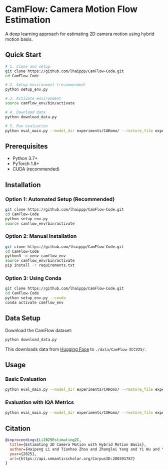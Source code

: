 # CamFlow: Camera Motion Flow Estimation

A deep learning approach for estimating 2D camera motion using hybrid motion basis.

## Quick Start

```bash
# 1. Clone and setup
git clone https://github.com/lhaippp/CamFlow-Code.git
cd CamFlow-Code

# 2. Setup environment (recommended)
python setup_env.py

# 3. Activate environment
source camflow_env/bin/activate

# 4. Download data
python download_data.py

# 5. Run evaluation
python eval_main.py --model_dir experiments/CAHomo/ --restore_file experiments/CAHomo/HEM.pth
```

## Prerequisites

- Python 3.7+
- PyTorch 1.8+
- CUDA (recommended)

## Installation

### Option 1: Automated Setup (Recommended)
```bash
git clone https://github.com/lhaippp/CamFlow-Code.git
cd CamFlow-Code
python setup_env.py
source camflow_env/bin/activate
```

### Option 2: Manual Installation
```bash
git clone https://github.com/lhaippp/CamFlow-Code.git
cd CamFlow-Code
python3 -m venv camflow_env
source camflow_env/bin/activate
pip install -r requirements.txt
```

### Option 3: Using Conda
```bash
git clone https://github.com/lhaippp/CamFlow-Code.git
cd CamFlow-Code
python setup_env.py --conda
conda activate camflow_env
```

## Data Setup

Download the CamFlow dataset:

```bash
python download_data.py
```

This downloads data from [Hugging Face](https://huggingface.co/datasets/Lhaippp/CamFlow-ICCV25) to `./data/CamFlow-ICCV25/`.

## Usage

### Basic Evaluation
```bash
python eval_main.py --model_dir experiments/CAHomo/ --restore_file experiments/CAHomo/HEM.pth
```

### Evaluation with IQA Metrics
```bash
python eval_main.py --model_dir experiments/CAHomo/ --restore_file experiments/CAHomo/HEM.pth --enable_iqa
```

## Citation

```bibtex
@inproceedings{Li2025Estimating2C,
  title={Estimating 2D Camera Motion with Hybrid Motion Basis},
  author={Haipeng Li and Tianhao Zhou and Zhanglei Yang and Yi Wu and Yan Chen and Zijing Mao and Shen Cheng and Bing Zeng and Shuaicheng Liu},
  year={2025},
  url={https://api.semanticscholar.org/CorpusID:280391787}
}
```